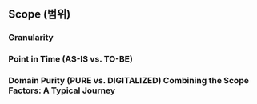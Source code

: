 ## Scope (범위)
### Granularity
### Point in Time (AS-IS vs. TO-BE)
### Domain Purity (PURE vs. DIGITALIZED) Combining the Scope Factors: A Typical Journey
